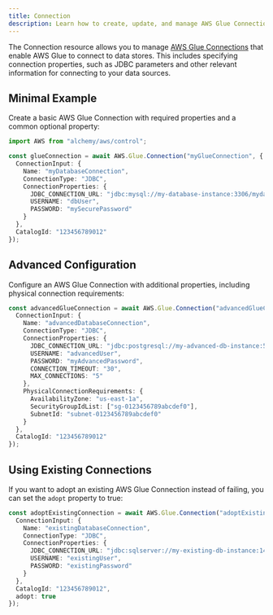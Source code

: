 ```yaml
---
title: Connection
description: Learn how to create, update, and manage AWS Glue Connections using Alchemy Cloud Control.
---
```



The Connection resource allows you to manage [AWS Glue Connections](https://docs.aws.amazon.com/glue/latest/userguide/) that enable AWS Glue to connect to data stores. This includes specifying connection properties, such as JDBC parameters and other relevant information for connecting to your data sources.

## Minimal Example

Create a basic AWS Glue Connection with required properties and a common optional property:

```ts
import AWS from "alchemy/aws/control";

const glueConnection = await AWS.Glue.Connection("myGlueConnection", {
  ConnectionInput: {
    Name: "myDatabaseConnection",
    ConnectionType: "JDBC",
    ConnectionProperties: {
      JDBC_CONNECTION_URL: "jdbc:mysql://my-database-instance:3306/mydatabase",
      USERNAME: "dbUser",
      PASSWORD: "mySecurePassword"
    }
  },
  CatalogId: "123456789012"
});
```

## Advanced Configuration

Configure an AWS Glue Connection with additional properties, including physical connection requirements:

```ts
const advancedGlueConnection = await AWS.Glue.Connection("advancedGlueConnection", {
  ConnectionInput: {
    Name: "advancedDatabaseConnection",
    ConnectionType: "JDBC",
    ConnectionProperties: {
      JDBC_CONNECTION_URL: "jdbc:postgresql://my-advanced-db-instance:5432/myadvanceddb",
      USERNAME: "advancedUser",
      PASSWORD: "myAdvancedPassword",
      CONNECTION_TIMEOUT: "30",
      MAX_CONNECTIONS: "5"
    },
    PhysicalConnectionRequirements: {
      AvailabilityZone: "us-east-1a",
      SecurityGroupIdList: ["sg-0123456789abcdef0"],
      SubnetId: "subnet-0123456789abcdef0"
    }
  },
  CatalogId: "123456789012"
});
```

## Using Existing Connections

If you want to adopt an existing AWS Glue Connection instead of failing, you can set the `adopt` property to true:

```ts
const adoptExistingConnection = await AWS.Glue.Connection("adoptExistingConnection", {
  ConnectionInput: {
    Name: "existingDatabaseConnection",
    ConnectionType: "JDBC",
    ConnectionProperties: {
      JDBC_CONNECTION_URL: "jdbc:sqlserver://my-existing-db-instance:1433;databaseName=mydatabase",
      USERNAME: "existingUser",
      PASSWORD: "existingPassword"
    }
  },
  CatalogId: "123456789012",
  adopt: true
});
```

